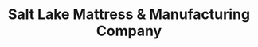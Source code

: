 ---
title: "Salt Lake Mattress & Manufacturing Company"
url: /salt-lake-city/salt-lake-mattress-and-manufacturing-company/
shop: bed
---